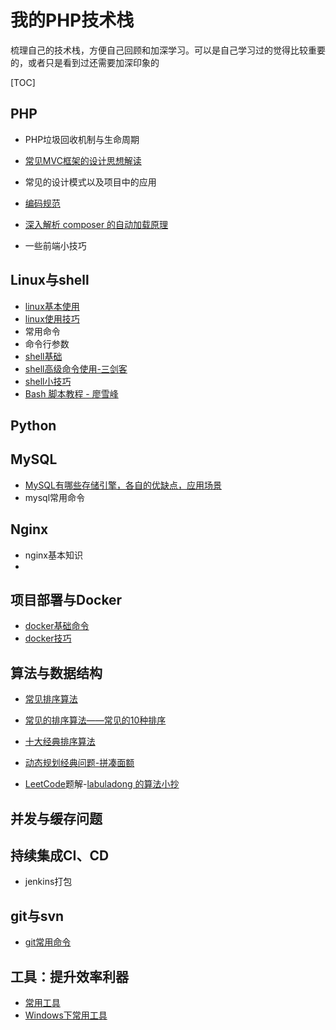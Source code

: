 # 我的PHP技术栈

梳理自己的技术栈，方便自己回顾和加深学习。可以是自己学习过的觉得比较重要的，或者只是看到过还需要加深印象的

[TOC]

## PHP

- PHP垃圾回收机制与生命周期

- [常见MVC框架的设计思想解读](docs/php-mvc.md)

- 常见的设计模式以及项目中的应用

- [编码规范](docs/code-compliance.md)

- [深入解析 composer 的自动加载原理](https://segmentfault.com/a/1190000014948542)

- 一些前端小技巧

## Linux与shell

- [linux基本使用](docs/linux-basic.md)
- [linux使用技巧](./docs/linux-skills.md)
- 常用命令
- 命令行参数
- [shell基础](docs/shell-basic.md)
- [shell高级命令使用-三剑客](./docs/shell-advanced-command.md)
- [shell小技巧](docs/shell-tips.md)
- [Bash 脚本教程 - 廖雪峰](https://wangdoc.com/bash/index.html)

## Python

## MySQL

- [MySQL有哪些存储引擎，各自的优缺点，应用场景](https://juejin.im/post/6844903684912971783)
- mysql常用命令

## Nginx

- nginx基本知识
- 

## 项目部署与Docker

- [docker基础命令](./docs/docker-basic.md)
- [docker技巧](./docs/docker-skills.md)

## 算法与数据结构

- [常见排序算法](https://www.runoob.com/w3cnote/sort-algorithm-summary.html)

- [常见的排序算法——常见的10种排序](https://www.cnblogs.com/flyingdreams/p/11161157.html)

- [十大经典排序算法](https://www.cnblogs.com/itsharehome/p/11058010.html)

- [动态规划经典问题-拼凑面额](https://www.nowcoder.com/questionTerminal/14cf13771cd840849a402b848b5c1c93)

- [LeetCode](https://leetcode.com/)题解-[labuladong 的算法小抄](https://github.com/labuladong/fucking-algorithm)

## 并发与缓存问题



## 持续集成CI、CD

- jenkins打包

## git与svn

- [git常用命令](./docs/git.md)

## 工具：提升效率利器

- [常用工具](./docs/tools.md)
- [Windows下常用工具](./docs/win-tools.md)

